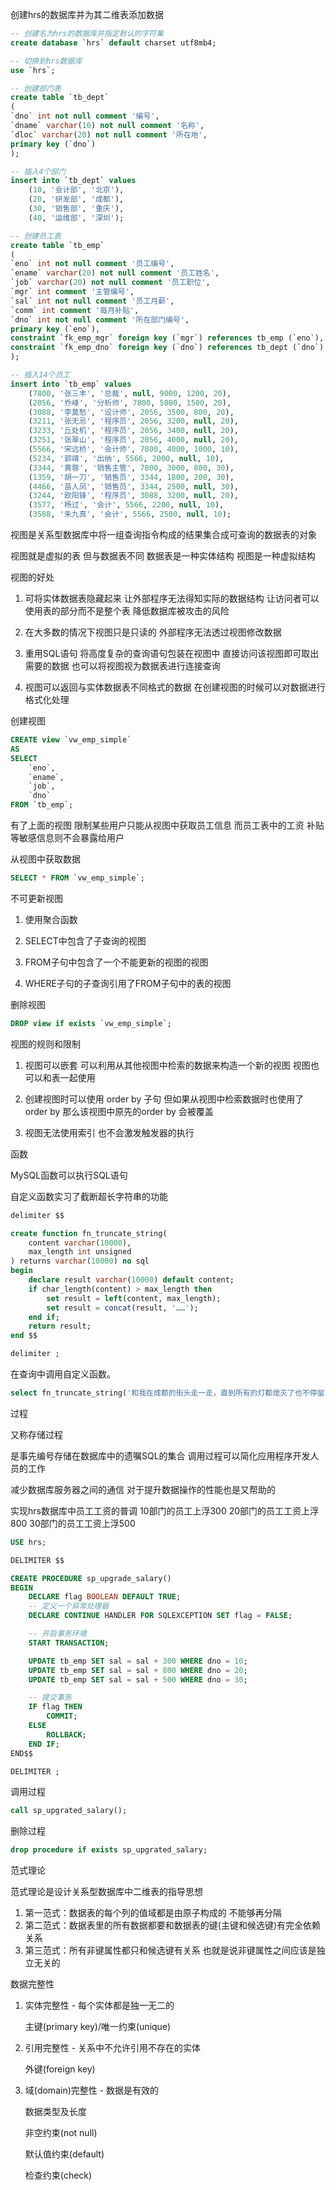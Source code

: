 创建hrs的数据库并为其二维表添加数据

```SQL
-- 创建名为hrs的数据库并指定默认的字符集
create database `hrs` default charset utf8mb4;

-- 切换到hrs数据库
use `hrs`;

-- 创建部门表
create table `tb_dept`
(
`dno` int not null comment '编号',
`dname` varchar(10) not null comment '名称',
`dloc` varchar(20) not null comment '所在地',
primary key (`dno`)
);

-- 插入4个部门
insert into `tb_dept` values 
    (10, '会计部', '北京'),
    (20, '研发部', '成都'),
    (30, '销售部', '重庆'),
    (40, '运维部', '深圳');

-- 创建员工表
create table `tb_emp`
(
`eno` int not null comment '员工编号',
`ename` varchar(20) not null comment '员工姓名',
`job` varchar(20) not null comment '员工职位',
`mgr` int comment '主管编号',
`sal` int not null comment '员工月薪',
`comm` int comment '每月补贴',
`dno` int not null comment '所在部门编号',
primary key (`eno`),
constraint `fk_emp_mgr` foreign key (`mgr`) references tb_emp (`eno`),
constraint `fk_emp_dno` foreign key (`dno`) references tb_dept (`dno`)
);

-- 插入14个员工
insert into `tb_emp` values 
    (7800, '张三丰', '总裁', null, 9000, 1200, 20),
    (2056, '乔峰', '分析师', 7800, 5000, 1500, 20),
    (3088, '李莫愁', '设计师', 2056, 3500, 800, 20),
    (3211, '张无忌', '程序员', 2056, 3200, null, 20),
    (3233, '丘处机', '程序员', 2056, 3400, null, 20),
    (3251, '张翠山', '程序员', 2056, 4000, null, 20),
    (5566, '宋远桥', '会计师', 7800, 4000, 1000, 10),
    (5234, '郭靖', '出纳', 5566, 2000, null, 10),
    (3344, '黄蓉', '销售主管', 7800, 3000, 800, 30),
    (1359, '胡一刀', '销售员', 3344, 1800, 200, 30),
    (4466, '苗人凤', '销售员', 3344, 2500, null, 30),
    (3244, '欧阳锋', '程序员', 3088, 3200, null, 20),
    (3577, '杨过', '会计', 5566, 2200, null, 10),
    (3588, '朱九真', '会计', 5566, 2500, null, 10);
```

视图是关系型数据库中将一组查询指令构成的结果集合成可查询的数据表的对象

视图就是虚拟的表 但与数据表不同 数据表是一种实体结构 视图是一种虚拟结构

视图的好处
1. 可将实体数据表隐藏起来 让外部程序无法得知实际的数据结构 让访问者可以使用表的部分而不是整个表 降低数据库被攻击的风险

2. 在大多数的情况下视图只是只读的 外部程序无法透过视图修改数据

3. 重用SQL语句 将高度复杂的查询语句包装在视图中 直接访问该视图即可取出需要的数据 也可以将视图视为数据表进行连接查询

4. 视图可以返回与实体数据表不同格式的数据 在创建视图的时候可以对数据进行格式化处理

创建视图
```SQL
CREATE view `vw_emp_simple`
AS
SELECT
    `eno`,
    `ename`,
    `job`,
    `dno`
FROM `tb_emp`;
```
有了上面的视图 限制某些用户只能从视图中获取员工信息 而员工表中的工资 补贴等敏感信息则不会暴露给用户

从视图中获取数据
```SQL
SELECT * FROM `vw_emp_simple`;
```

不可更新视图
1. 使用聚合函数

2. SELECT中包含了子查询的视图

3. FROM子句中包含了一个不能更新的视图的视图

4. WHERE子句的子查询引用了FROM子句中的表的视图

删除视图

```SQL
DROP view if exists `vw_emp_simple`;
```

视图的规则和限制

1. 视图可以嵌套 可以利用从其他视图中检索的数据来构造一个新的视图 视图也可以和表一起使用

2. 创建视图时可以使用 order by 子句 但如果从视图中检索数据时也使用了 order by 那么该视图中原先的order by 会被覆盖

3. 视图无法使用索引 也不会激发触发器的执行

函数

MySQL函数可以执行SQL语句

自定义函数实习了截断超长字符串的功能

```SQL
delimiter $$

create function fn_truncate_string(
    content varchar(10000),
    max_length int unsigned
) returns varchar(10000) no sql
begin
    declare result varchar(10000) default content;
    if char_length(content) > max_length then
        set result = left(content, max_length);
        set result = concat(result, '……');
    end if;
    return result;
end $$

delimiter ;
```

在查询中调用自定义函数。

```SQL
select fn_truncate_string('和我在成都的街头走一走，直到所有的灯都熄灭了也不停留', 10) as short_string;
```

过程

又称存储过程

是事先编号存储在数据库中的遗嘱SQL的集合 调用过程可以简化应用程序开发人员的工作

减少数据库服务器之间的通信 对于提升数据操作的性能也是又帮助的

实现hrs数据库中员工工资的普调 10部门的员工上浮300 20部门的员工工资上浮800 30部门的员工工资上浮500

```SQL
USE hrs;

DELIMITER $$

CREATE PROCEDURE sp_upgrade_salary()
BEGIN
    DECLARE flag BOOLEAN DEFAULT TRUE;
    -- 定义一个异常处理器
    DECLARE CONTINUE HANDLER FOR SQLEXCEPTION SET flag = FALSE;

    -- 开启事务环境
    START TRANSACTION;

    UPDATE tb_emp SET sal = sal + 300 WHERE dno = 10;
    UPDATE tb_emp SET sal = sal + 800 WHERE dno = 20;
    UPDATE tb_emp SET sal = sal + 500 WHERE dno = 30;

    -- 提交事务
    IF flag THEN
        COMMIT;
    ELSE
        ROLLBACK;
    END IF;
END$$

DELIMITER ;
```

调用过程

```SQL
call sp_upgrated_salary();
```

删除过程

```SQL
drop procedure if exists sp_upgrated_salary;
```

范式理论

范式理论是设计关系型数据库中二维表的指导思想

1. 第一范式：数据表的每个列的值域都是由原子构成的 不能够再分隔
2. 第二范式：数据表里的所有数据都要和数据表的键(主键和候选键)有完全依赖关系
3. 第三范式：所有非键属性都只和候选键有关系 也就是说非键属性之间应该是独立无关的

数据完整性

1. 实体完整性 - 每个实体都是独一无二的

    主键(primary key)/唯一约束(unique)

2. 引用完整性 - 关系中不允许引用不存在的实体

    外键(foreign key)

3. 域(domain)完整性 - 数据是有效的

    数据类型及长度

    非空约束(not null)

    默认值约束(default)

    检查约束(check)